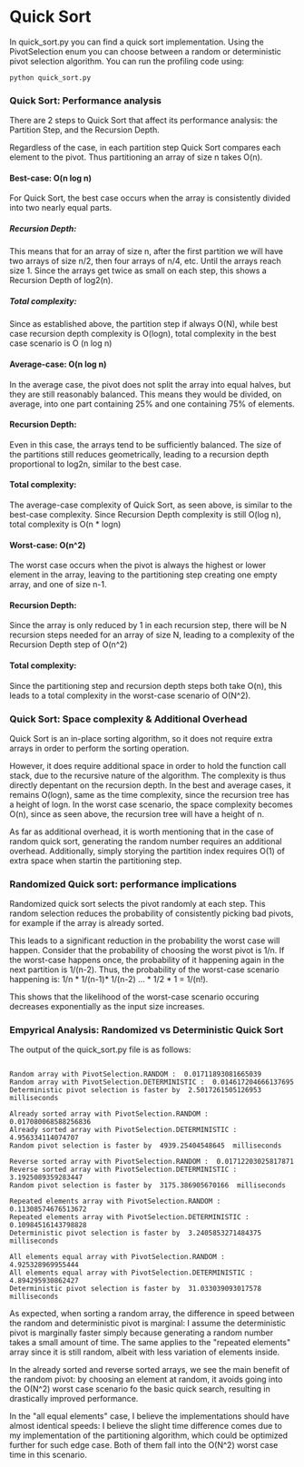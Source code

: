 # Quick Sort

In quick_sort.py you can find a quick sort implementation. Using the PivotSelection enum you can choose between a random or deterministic pivot selection algorithm.
You can run the profiling code using:
```
python quick_sort.py
```

### Quick Sort: Performance analysis

There are 2 steps to Quick Sort that affect its performance analysis: the Partition Step, and the Recursion Depth.

Regardless of the case, in each partition step Quick Sort compares each element to the pivot. Thus partitioning an array of size n takes O(n).

#### Best-case: O(n log n)

For Quick Sort, the best case occurs when the array is consistently divided into two nearly equal parts.

##### Recursion Depth:
This means that for an array of size n, after the first partition we will have two arrays of size n/2, then four arrays of n/4, etc. Until the arrays reach size 1. Since the arrays get twice as small on each step, this shows a Recursion Depth of log2(n).

##### Total complexity:

Since as established above, the partition step if always O(N), while best case recursion depth complexity is O(logn), total complexity in the best case scenario is O (n log n)


#### Average-case: O(n log n)

In the average case, the pivot does not split the array into equal halves, but they are still reasonably balanced. This means they would be divided, on average, into one part containing 25% and one containing 75% of elements.

#### Recursion Depth:
Even in this case, the arrays tend to be sufficiently balanced. The size of the partitions still reduces geometrically, leading to a recursion depth proportional to log2n, similar to the best case.

#### Total complexity:

The average-case complexity of Quick Sort, as seen above, is similar to the best-case complexity. Since Recursion Depth complexity is still O(log n), total complexity is O(n * logn)


#### Worst-case: O(n^2)

The worst case occurs when the pivot is always the highest or lower element in the array, leaving to the partitioning step creating one empty array, and one of size n-1.

#### Recursion Depth:
Since the array is only reduced by 1 in each recursion step, there will be N recursion steps needed for an array of size N, leading to a complexity of the Recursion Depth step of O(n^2)

#### Total complexity:

Since the partitioning step and recursion depth steps both take O(n), this leads to a total complexity in the worst-case scenario of O(N^2).

### Quick Sort: Space complexity & Additional Overhead

Quick Sort is an in-place sorting algorithm, so it does not require extra arrays in order to perform the sorting operation.

However, it does require additional space in order to hold the function call stack, due to the recursive nature of the algorithm. 
The complexity is thus directly depentant on the recursion depth. In the best and average cases, it remains O(logn), same as the time complexity, since the recursion tree has a height of logn. In the worst case scenario, the space complexity becomes O(n), since as seen above, the recursion tree will have a height of n.

As far as additional overhead, it is worth mentioning that in the case of random quick sort, generating the random number requires an additional overhead. Additionally, simply storying the partition index requires O(1) of extra space when startin the partitioning step.


### Randomized Quick sort: performance implications

Randomized quick sort selects the pivot randomly at each step. This random selection reduces the probability of consistently picking bad pivots, for example if the array is already sorted.

This leads to a significant reduction in the probability the worst case will happen. Consider that the probability of choosing the worst pivot is 1/n. If the worst-case happens once, the probability of it happening again in the next partition is 1/(n-2). Thus, the probability of the worst-case scenario happening is: 1/n * 1/(n-1)* 1/(n-2) ... * 1/2 * 1 = 1/(n!).

This shows that the likelihood of the worst-case scenario occuring decreases exponentially as the input size increases.

### Empyrical Analysis: Randomized vs Deterministic Quick Sort

The output of the quick_sort.py file is as follows:

```

Random array with PivotSelection.RANDOM :  0.01711893081665039
Random array with PivotSelection.DETERMINISTIC :  0.014617204666137695
Deterministic pivot selection is faster by  2.5017261505126953  milliseconds

Already sorted array with PivotSelection.RANDOM :  0.017080068588256836
Already sorted array with PivotSelection.DETERMINISTIC :  4.956334114074707
Random pivot selection is faster by  4939.25404548645  milliseconds

Reverse sorted array with PivotSelection.RANDOM :  0.01712203025817871
Reverse sorted array with PivotSelection.DETERMINISTIC :  3.1925089359283447
Random pivot selection is faster by  3175.386905670166  milliseconds

Repeated elements array with PivotSelection.RANDOM :  0.11308574676513672
Repeated elements array with PivotSelection.DETERMINISTIC :  0.10984516143798828
Deterministic pivot selection is faster by  3.2405853271484375  milliseconds

All elements equal array with PivotSelection.RANDOM :  4.925328969955444
All elements equal array with PivotSelection.DETERMINISTIC :  4.894295930862427
Deterministic pivot selection is faster by  31.033039093017578  milliseconds

```

As expected, when sorting a random array, the difference in speed between the random and deterministic pivot is marginal: I assume the deterministic pivot is marginally faster simply because generating a random number takes a small amount of time. The same applies to the "repeated elements" array since it is still random, albeit with less variation of elements inside.

In the already sorted and reverse sorted arrays, we see the main benefit of the random pivot: by choosing an element at random, it avoids going into the O(N^2) worst case scenario fo the basic quick search, resulting in drastically improved performance.

In the "all equal elements" case, I believe the implementations should have almost identical speeds: I believe the slight time difference comes due to my implementation of the partitioning algorithm, which could be optimized further for such edge case. Both of them fall into the O(N^2) worst case time in this scenario.
